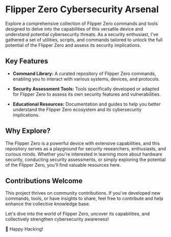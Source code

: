 # Flipper Zero Cybersecurity Arsenal

Explore a comprehensive collection of Flipper Zero commands and tools designed to delve into the capabilities of this versatile device and understand potential cybersecurity threats. As a security enthusiast, I've gathered a set of utilities, scripts, and commands tailored to unlock the full potential of the Flipper Zero and assess its security implications.

## Key Features

- **Command Library:** A curated repository of Flipper Zero commands, enabling you to interact with various systems, devices, and protocols.
  
- **Security Assessment Tools:** Tools specifically developed or adapted for Flipper Zero to assess its own security features and vulnerabilities.

- **Educational Resources:** Documentation and guides to help you better understand the Flipper Zero ecosystem and its cybersecurity implications.

## Why Explore?

The Flipper Zero is a powerful device with extensive capabilities, and this repository serves as a playground for security researchers, enthusiasts, and curious minds. Whether you're interested in learning more about hardware security, conducting security assessments, or simply exploring the potential of the Flipper Zero, you'll find valuable resources here.

## Contributions Welcome

This project thrives on community contributions. If you've developed new commands, tools, or have insights to share, feel free to contribute and help enhance the collective knowledge base.

Let's dive into the world of Flipper Zero, uncover its capabilities, and collectively strengthen cybersecurity awareness!

🚀 Happy Hacking!
